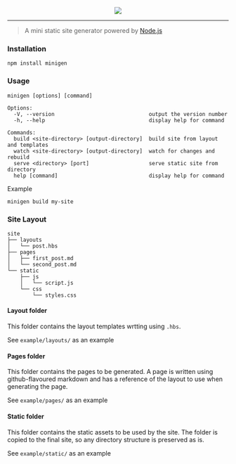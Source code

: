 <p align="center">
  <img src="https://github.com/oneshadab/minigen/blob/master/docs/logo.png">
</p>
<hr>

> A mini static site generator powered by [Node.js](https://nodejs.org/)

### Installation
```
npm install minigen
```

### Usage
```
minigen [options] [command]

Options:
  -V, --version                              output the version number
  -h, --help                                 display help for command

Commands:
  build <site-directory> [output-directory]  build site from layout and templates
  watch <site-directory> [output-directory]  watch for changes and rebuild
  serve <directory> [port]                   serve static site from directory
  help [command]                             display help for command
```

Example
```
minigen build my-site
```

### Site Layout
```
site
├── layouts
│   └── post.hbs
├── pages
│   ├── first_post.md
│   └── second_post.md
└── static
    ├── js
    │   └── script.js
    └── css
        └── styles.css

```

#### Layout folder
This folder contains the layout templates wrtting using `.hbs`.

See `example/layouts/` as an example

#### Pages folder
This folder contains the pages to be generated. A page is written using github-flavoured markdown and has a reference of the layout to use when generating the page.

See `example/pages/` as an example

#### Static folder
This folder contains the static assets to be used by the site. The folder is copied to the final site, so any directory structure is preserved as is.

See `example/static/` as an example
